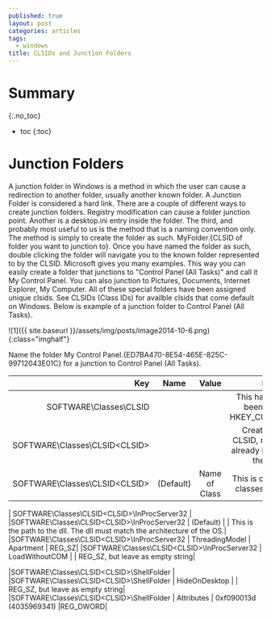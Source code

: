 ```yaml
---
published: true
layout: post
categories: articles
tags:
  - windows
title: CLSIDs and Junction Folders
---
```

# Summary
{:.no_toc}

* toc
{:toc}

# Junction Folders

A junction folder in Windows is a method in which the user can cause a redirection to another folder, usually another known folder. A Junction Folder is considered a hard link. There are a couple of different ways to create junction folders. Registry modification can cause a folder junction point. Another is a desktop.ini entry inside the folder. The third, and probably most useful to us is the method that is a naming convention only. The method is simply to create the folder as such. MyFolder.{CLSID of folder you want to junction to}. Once you have named the folder as such, double clicking the folder will navigate you to the known folder represented to by the CLSID. Microsoft gives you many examples. This way you can easily create a folder that junctions to "Control Panel (All Tasks)" and call it My Control Panel. You can also junction to Pictures, Documents, Internet Explorer, My Computer. All of these special folders have been assigned unique clsids. See CLSIDs (Class IDs) for availble clsids that come default on Windows. Below is example of a junction folder to Control Panel (All Tasks).

![1]({{ site.baseurl }}/assets/img/posts/image2014-10-6.png){:class="imghalf"}

Name the folder My Control Panel.{ED7BA470-8E54-465E-825C-99712043E01C} for a junction to Control Panel (All Tasks).


| Key                                          | Name          | Value         | Notes         |
| ----------: | :-----------: | :-----------: | :-----------: |
| SOFTWARE\Classes\CLSID                       | |                              | This has not always been created in HKEY_CURRENT_USER |
| SOFTWARE\Classes\CLSID\<CLSID> | | | Create your own CLSID, not one that is already being used on the system |
| SOFTWARE\Classes\CLSID\<CLSID>|(Default)|Name of Class|This is optional. Many classes have names |
  	  	  	 
| SOFTWARE\Classes\CLSID\<CLSID>\InProcServer32 |
|SOFTWARE\Classes\CLSID\<CLSID>\InProcServer32 | (Default) |	<Path To Dll> |	This is the path to the dll. The dll must match the architecture of the OS.|
|SOFTWARE\Classes\CLSID\<CLSID>\InProcServer32 |	ThreadingModel |	Apartment |	REG_SZ|
|SOFTWARE\Classes\CLSID\<CLSID>\InProcServer32 |	LoadWithoutCOM 	 | |	REG_SZ, but leave as empty string|
  	  	  	 
|SOFTWARE\Classes\CLSID\<CLSID>\ShellFolder |	  	  	 
|SOFTWARE\Classes\CLSID\<CLSID>\ShellFolder |	HideOnDesktop |	|  	REG_SZ, but leave as empty string|
|SOFTWARE\Classes\CLSID\<CLSID>\ShellFolder |	Attributes |	0xf090013d (4035969341) 	|REG_DWORD|
